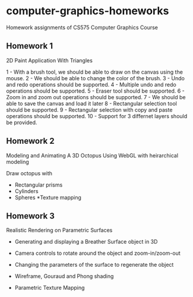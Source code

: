 # computer-graphics-homeworks

Homework assignments of CS575 Computer Graphics Course

## Homework 1

2D Paint Application With Triangles

1 - With a brush tool, we should be able to draw on the canvas using the mouse.
2 - We should be able to change the color of the brush.
3 - Undo and redo operations should be supported.
4 - Multiple undo and redo operations should be supported.
5 - Eraser tool should be supported.
6 - Zoom in and zoom out operations should be supported.
7 - We should be able to save the canvas and load it later
8 - Rectangular selection tool should be supported.
9 - Rectangular selection with copy and paste operations should be supported.
10 - Support for 3 differnet layers should be provided.

## Homework 2

Modeling and Animating A 3D Octopus Using WebGL with heirarchical modeling

Draw octopus with

* Rectangular prisms
* Cylinders
* Spheres
*Texture mapping

## Homework 3

Realistic Rendering on Parametric Surfaces

* Generating and displaying a Breather Surface object in 3D

* Camera controls to rotate around the object and zoom-in/zoom-out

* Changing the parameters of the surface to regenerate the object

* Wireframe, Gouraud and Phong shading

* Parametric Texture Mapping 